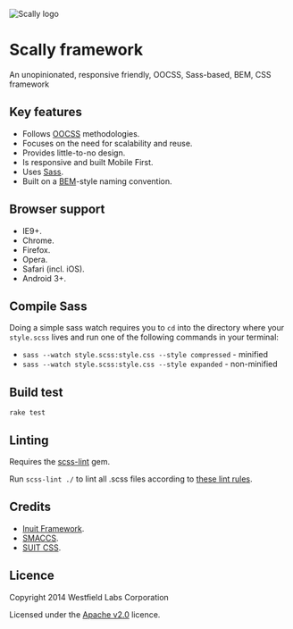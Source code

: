 ![Scally logo](https://dl.dropboxusercontent.com/s/t3nzwcg0gwqj6wy/logo-red.png)

# Scally framework

An unopinionated, responsive friendly, OOCSS, Sass-based, BEM, CSS framework

## Key features

- Follows [OOCSS](http://oocss.org/) methodologies.
- Focuses on the need for scalability and reuse.
- Provides little-to-no design.
- Is responsive and built Mobile First.
- Uses [Sass](http://sass-lang.com/).
- Built on a [BEM](http://csswizardry.com/2013/01/mindbemding-getting-your-head-round-bem-syntax/)-style naming convention.

## Browser support

- IE9+.
- Chrome.
- Firefox.
- Opera.
- Safari (incl. iOS).
- Android 3+.

## Compile Sass

Doing a simple sass watch requires you to `cd` into the directory where your `style.scss` lives and run one of the following commands in your terminal:

- `sass --watch style.scss:style.css --style compressed` - minified
- `sass --watch style.scss:style.css --style expanded` - non-minified

## Build test

`rake test`

## Linting

Requires the [scss-lint](https://github.com/causes/scss-lint) gem.

Run `scss-lint ./` to lint all .scss files according to [these lint rules](.scss-lint.yml).

## Credits

- [Inuit Framework](https://github.com/csswizardry/inuit.css).
- [SMACCS](http://smacss.com/).
- [SUIT CSS](https://github.com/suitcss/suit).

## Licence

Copyright 2014 Westfield Labs Corporation

Licensed under the [Apache v2.0](https://raw.githubusercontent.com/westfieldlabs/scally/master/LICENSE) licence.